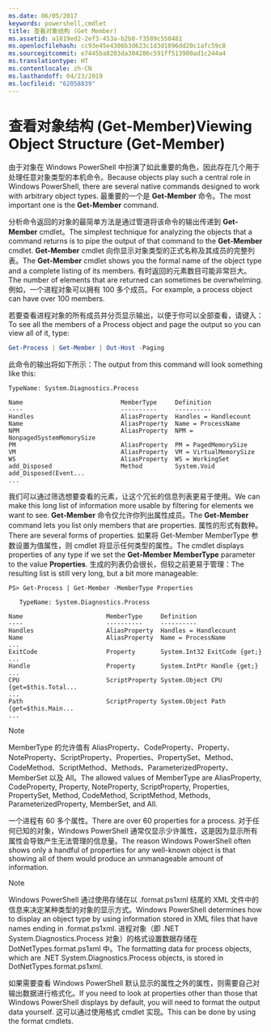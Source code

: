 ```yaml
---
ms.date: 06/05/2017
keywords: powershell,cmdlet
title: 查看对象结构 (Get Member)
ms.assetid: a1819ed2-2ef3-453a-b2b0-f3589c550481
ms.openlocfilehash: cc93e45e4306b3d623c1d3d1096dd20c1afc59c8
ms.sourcegitcommit: e7445ba8203da304286c591ff513900ad1c244a4
ms.translationtype: HT
ms.contentlocale: zh-CN
ms.lasthandoff: 04/23/2019
ms.locfileid: "62058839"
---
```

# <a name="viewing-object-structure-get-member"></a><span data-ttu-id="9a137-103">查看对象结构 (Get-Member)</span><span class="sxs-lookup"><span data-stu-id="9a137-103">Viewing Object Structure (Get-Member)</span></span>

<span data-ttu-id="9a137-104">由于对象在 Windows PowerShell 中扮演了如此重要的角色，因此存在几个用于处理任意对象类型的本机命令。</span><span class="sxs-lookup"><span data-stu-id="9a137-104">Because objects play such a central role in Windows PowerShell, there are several native commands designed to work with arbitrary object types.</span></span> <span data-ttu-id="9a137-105">最重要的一个是 **Get-Member** 命令。</span><span class="sxs-lookup"><span data-stu-id="9a137-105">The most important one is the **Get-Member** command.</span></span>

<span data-ttu-id="9a137-106">分析命令返回的对象的最简单方法是通过管道将该命令的输出传递到 **Get-Member** cmdlet。</span><span class="sxs-lookup"><span data-stu-id="9a137-106">The simplest technique for analyzing the objects that a command returns is to pipe the output of that command to the **Get-Member** cmdlet.</span></span> <span data-ttu-id="9a137-107">**Get-Member** cmdlet 向你显示对象类型的正式名称及其成员的完整列表。</span><span class="sxs-lookup"><span data-stu-id="9a137-107">The **Get-Member** cmdlet shows you the formal name of the object type and a complete listing of its members.</span></span> <span data-ttu-id="9a137-108">有时返回的元素数目可能非常巨大。</span><span class="sxs-lookup"><span data-stu-id="9a137-108">The number of elements that are returned can sometimes be overwhelming.</span></span> <span data-ttu-id="9a137-109">例如，一个进程对象可以拥有 100 多个成员。</span><span class="sxs-lookup"><span data-stu-id="9a137-109">For example, a process object can have over 100 members.</span></span>

<span data-ttu-id="9a137-110">若要查看进程对象的所有成员并分页显示输出，以便于你可以全部查看，请键入：</span><span class="sxs-lookup"><span data-stu-id="9a137-110">To see all the members of a Process object and page the output so you can view all of it, type:</span></span>

```powershell
Get-Process | Get-Member | Out-Host -Paging
```

<span data-ttu-id="9a137-111">此命令的输出将如下所示：</span><span class="sxs-lookup"><span data-stu-id="9a137-111">The output from this command will look something like this:</span></span>

```output
TypeName: System.Diagnostics.Process

Name                           MemberType     Definition
----                           ----------     ----------
Handles                        AliasProperty  Handles = Handlecount
Name                           AliasProperty  Name = ProcessName
NPM                            AliasProperty  NPM = NonpagedSystemMemorySize
PM                             AliasProperty  PM = PagedMemorySize
VM                             AliasProperty  VM = VirtualMemorySize
WS                             AliasProperty  WS = WorkingSet
add_Disposed                   Method         System.Void add_Disposed(Event...
...
```

<span data-ttu-id="9a137-112">我们可以通过筛选想要查看的元素，让这个冗长的信息列表更易于使用。</span><span class="sxs-lookup"><span data-stu-id="9a137-112">We can make this long list of information more usable by filtering for elements we want to see.</span></span> <span data-ttu-id="9a137-113">**Get-Member** 命令仅允许你列出属性成员。</span><span class="sxs-lookup"><span data-stu-id="9a137-113">The **Get-Member** command lets you list only members that are properties.</span></span> <span data-ttu-id="9a137-114">属性的形式有数种。</span><span class="sxs-lookup"><span data-stu-id="9a137-114">There are several forms of properties.</span></span> <span data-ttu-id="9a137-115">如果将 Get-Member MemberType 参数设置为值属性，则 cmdlet 将显示任何类型的属性。</span><span class="sxs-lookup"><span data-stu-id="9a137-115">The cmdlet displays properties of any type if we set the **Get-Member MemberType** parameter to the value **Properties**.</span></span> <span data-ttu-id="9a137-116">生成的列表仍会很长，但较之前更易于管理：</span><span class="sxs-lookup"><span data-stu-id="9a137-116">The resulting list is still very long, but a bit more manageable:</span></span>

```
PS> Get-Process | Get-Member -MemberType Properties

   TypeName: System.Diagnostics.Process

Name                       MemberType     Definition
----                       ----------     ----------
Handles                    AliasProperty  Handles = Handlecount
Name                       AliasProperty  Name = ProcessName
...
ExitCode                   Property       System.Int32 ExitCode {get;}
...
Handle                     Property       System.IntPtr Handle {get;}
...
CPU                        ScriptProperty System.Object CPU {get=$this.Total...
...
Path                       ScriptProperty System.Object Path {get=$this.Main...
...
```

> [!NOTE]
> <span data-ttu-id="9a137-117">MemberType 的允许值有 AliasProperty、CodeProperty、Property、NoteProperty、ScriptProperty、Properties、PropertySet、Method、CodeMethod、ScriptMethod、Methods、ParameterizedProperty、MemberSet 以及 All。</span><span class="sxs-lookup"><span data-stu-id="9a137-117">The allowed values of MemberType are AliasProperty, CodeProperty, Property, NoteProperty, ScriptProperty, Properties, PropertySet, Method, CodeMethod, ScriptMethod, Methods, ParameterizedProperty, MemberSet, and All.</span></span>

<span data-ttu-id="9a137-118">一个进程有 60 多个属性。</span><span class="sxs-lookup"><span data-stu-id="9a137-118">There are over 60 properties for a process.</span></span> <span data-ttu-id="9a137-119">对于任何已知的对象，Windows PowerShell 通常仅显示少许属性，这是因为显示所有属性会导致产生无法管理的信息量。</span><span class="sxs-lookup"><span data-stu-id="9a137-119">The reason Windows PowerShell often shows only a handful of properties for any well-known object is that showing all of them would produce an unmanageable amount of information.</span></span>

> [!NOTE]
> <span data-ttu-id="9a137-120">Windows PowerShell 通过使用存储在以 .format.ps1xml 结尾的 XML 文件中的信息来决定某种类型的对象的显示方式。</span><span class="sxs-lookup"><span data-stu-id="9a137-120">Windows PowerShell determines how to display an object type by using information stored in XML files that have names ending in .format.ps1xml.</span></span> <span data-ttu-id="9a137-121">进程对象（即 .NET System.Diagnostics.Process 对象）的格式设置数据存储在 DotNetTypes.format.ps1xml 中。</span><span class="sxs-lookup"><span data-stu-id="9a137-121">The formatting data for process objects, which are .NET System.Diagnostics.Process objects, is stored in DotNetTypes.format.ps1xml.</span></span>

<span data-ttu-id="9a137-122">如果需要查看 Windows PowerShell 默认显示的属性之外的属性，则需要自己对输出数据进行格式化。</span><span class="sxs-lookup"><span data-stu-id="9a137-122">If you need to look at properties other than those that Windows PowerShell displays by default, you will need to format the output data yourself.</span></span> <span data-ttu-id="9a137-123">这可以通过使用格式 cmdlet 实现。</span><span class="sxs-lookup"><span data-stu-id="9a137-123">This can be done by using the format cmdlets.</span></span>